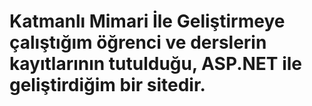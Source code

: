 # Katmanlı Mimari İle Geliştirmeye çalıştığım öğrenci ve derslerin kayıtlarının tutulduğu, ASP.NET ile geliştirdiğim bir sitedir.
